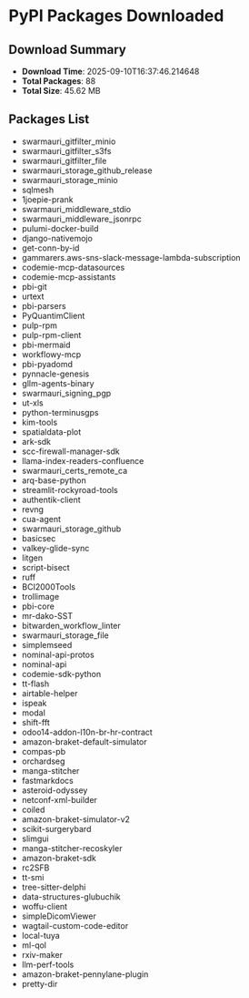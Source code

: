 # PyPI Packages Downloaded

## Download Summary
- **Download Time**: 2025-09-10T16:37:46.214648
- **Total Packages**: 88
- **Total Size**: 45.62 MB

## Packages List
- swarmauri_gitfilter_minio
- swarmauri_gitfilter_s3fs
- swarmauri_gitfilter_file
- swarmauri_storage_github_release
- swarmauri_storage_minio
- sqlmesh
- 1joepie-prank
- swarmauri_middleware_stdio
- swarmauri_middleware_jsonrpc
- pulumi-docker-build
- django-nativemojo
- get-conn-by-id
- gammarers.aws-sns-slack-message-lambda-subscription
- codemie-mcp-datasources
- codemie-mcp-assistants
- pbi-git
- urtext
- pbi-parsers
- PyQuantimClient
- pulp-rpm
- pulp-rpm-client
- pbi-mermaid
- workflowy-mcp
- pbi-pyadomd
- pynnacle-genesis
- gllm-agents-binary
- swarmauri_signing_pgp
- ut-xls
- python-terminusgps
- kim-tools
- spatialdata-plot
- ark-sdk
- scc-firewall-manager-sdk
- llama-index-readers-confluence
- swarmauri_certs_remote_ca
- arq-base-python
- streamlit-rockyroad-tools
- authentik-client
- revng
- cua-agent
- swarmauri_storage_github
- basicsec
- valkey-glide-sync
- litgen
- script-bisect
- ruff
- BCI2000Tools
- trollimage
- pbi-core
- mr-dako-SST
- bitwarden_workflow_linter
- swarmauri_storage_file
- simplemseed
- nominal-api-protos
- nominal-api
- codemie-sdk-python
- tt-flash
- airtable-helper
- ispeak
- modal
- shift-fft
- odoo14-addon-l10n-br-hr-contract
- amazon-braket-default-simulator
- compas-pb
- orchardseg
- manga-stitcher
- fastmarkdocs
- asteroid-odyssey
- netconf-xml-builder
- coiled
- amazon-braket-simulator-v2
- scikit-surgerybard
- slimgui
- manga-stitcher-recoskyler
- amazon-braket-sdk
- rc2SFB
- tt-smi
- tree-sitter-delphi
- data-structures-glubuchik
- woffu-client
- simpleDicomViewer
- wagtail-custom-code-editor
- local-tuya
- ml-qol
- rxiv-maker
- llm-perf-tools
- amazon-braket-pennylane-plugin
- pretty-dir
